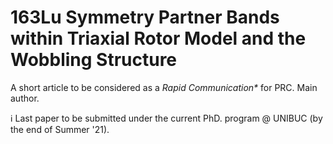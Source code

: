 # 163Lu Symmetry Partner Bands within Triaxial Rotor Model and the Wobbling Structure

A short article to be considered as a _Rapid Communication*_ for PRC. Main author. 

ℹ Last paper to be submitted under the current PhD. program @ UNIBUC (by the end of Summer '21).
